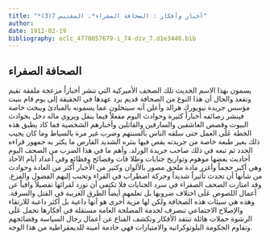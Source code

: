 ```yaml
---
title: "*أخبار وأفكار : الصحافة الصفراء*. المقتبس 7(3)"
author: 
date: 1912-02-19
bibliography: oclc_4770057679-i_74-div_7.d1e3446.bib
---
```




##  الصحافة الصفراء 


 يسمون بهذا الاسم الحديث تلك الصحف الأميركية التي تنشر أخباراً مزعجة ملفقة تقيم   وتقعد والحال أن هذا النوع من الصحافة قديم يرد عهدها في الحقيقة إلى يوم قام بنيت مؤسس جريدة نيويورك هرالد وأعلن أنه سيتخلون عما يسمونه بالمبادئ ويبحث خاصة فينشر رصائفه أخباراً كثيرة وحوادث اليوم مفعلاً فيما ينقل ويروي ماله دخل بحوادث البيوت وقصص العاشقين والسارقين والقاتلين وأخبارهم الشخصية فما كاد يطبق هذه الخطة عَلَى العمل حتى سلقه الناس بألسنتهم وضرب غير مرة بالسياط وما كان يجيب ذلك بغير طبعة خاصة من جريدته يقص فيها بنثره الشديد القارص ما يكثر به جمهور قراءه الجدد ثم تبعه في ذلك صاحب جريدة الورلد. وأهم ما في هذا الضرب من الصحف اليوم أحاديث بعضها موهوم وتواريخ جنايات وطلا قات وفضائح وفظائع وفي أعداد أيام الآحاد وهي أكبر حجماً وأغزر مادة ملحق مصور بالألوان وكثير من الأخبار أكثر من العادة وحوادث من شأنها أن تحدث تأثيراً شديداً وحركة اضطراب في القراء وتحبب إليهم الفضول والفزع. وقد امتازت الصحف الصفراء في سرد الجنايات فلا تكتفي أن تورد لقرائها تفصيلاً وافياً عن أعمال اللصوص عَلَى اختلاف ضروبها بل تعلمهم أيضاً الطرق الغريبة في القتل والسرقة. وهذه هي سيئات هذه الصحافة ولكن لها مزية أخرى هو أنها داعية بل أكثر داعية للارتقاء والإصلاح الاجتماعي تنصرف لخدمة المصلحة العامة مستقلة في أفكارها تحمل عَلَى الرشوة حملات هائلة تنتقد الأفكار وتكشف القناع عن أعمال رجال السياسة وفضائحهم وتقاوم الحكومة البلوتوكراتية والامتيازات فهي خادمة أمينة للديمقراطية من هذا الوجه. 
